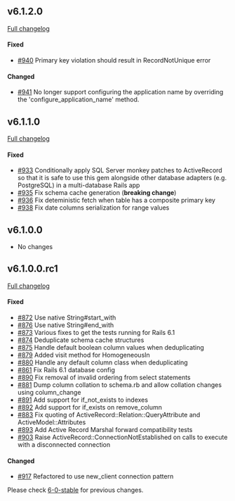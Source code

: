 ## v6.1.2.0

[Full changelog](https://github.com/rails-sqlserver/activerecord-sqlserver-adapter/compare/v6.1.1.0...v6.1.2.0)

#### Fixed

- [#940](https://github.com/rails-sqlserver/activerecord-sqlserver-adapter/pull/940) Primary key violation should result in RecordNotUnique error

#### Changed

- [#941](https://github.com/rails-sqlserver/activerecord-sqlserver-adapter/pull/941) No longer support configuring the application name by overriding the 'configure_application_name' method.

## v6.1.1.0

[Full changelog](https://github.com/rails-sqlserver/activerecord-sqlserver-adapter/compare/v6.1.0.0...v6.1.1.0)

#### Fixed

- [#933](https://github.com/rails-sqlserver/activerecord-sqlserver-adapter/pull/933) Conditionally apply SQL Server monkey patches to ActiveRecord so that it is safe to use this gem alongside other database adapters (e.g. PostgreSQL) in a multi-database Rails app
- [#935](https://github.com/rails-sqlserver/activerecord-sqlserver-adapter/pull/935) Fix schema cache generation
  (**breaking change**)
- [#936](https://github.com/rails-sqlserver/activerecord-sqlserver-adapter/pull/936) Fix deteministic fetch when table has a composite primary key
- [#938](https://github.com/rails-sqlserver/activerecord-sqlserver-adapter/pull/938) Fix date columns serialization for range values

## v6.1.0.0

- No changes

## v6.1.0.0.rc1

[Full changelog](https://github.com/rails-sqlserver/activerecord-sqlserver-adapter/compare/6-0-stable...v6.1.0.0.rc1)

#### Fixed

- [#872](https://github.com/rails-sqlserver/activerecord-sqlserver-adapter/pull/872) Use native String#start_with
- [#876](https://github.com/rails-sqlserver/activerecord-sqlserver-adapter/pull/876) Use native String#end_with
- [#873](https://github.com/rails-sqlserver/activerecord-sqlserver-adapter/pull/873) Various fixes to get the tests running for Rails 6.1
- [#874](https://github.com/rails-sqlserver/activerecord-sqlserver-adapter/pull/874) Deduplicate schema cache structures
- [#875](https://github.com/rails-sqlserver/activerecord-sqlserver-adapter/pull/875) Handle default boolean column values when deduplicating
- [#879](https://github.com/rails-sqlserver/activerecord-sqlserver-adapter/pull/879) Added visit method for HomogeneousIn
- [#880](https://github.com/rails-sqlserver/activerecord-sqlserver-adapter/pull/880) Handle any default column class when deduplicating
- [#861](https://github.com/rails-sqlserver/activerecord-sqlserver-adapter/pull/861) Fix Rails 6.1 database config
- [#890](https://github.com/rails-sqlserver/activerecord-sqlserver-adapter/pull/890) Fix removal of invalid ordering from select statements
- [#881](https://github.com/rails-sqlserver/activerecord-sqlserver-adapter/pull/881) Dump column collation to schema.rb and allow collation changes using column_change
- [#891](https://github.com/rails-sqlserver/activerecord-sqlserver-adapter/pull/891) Add support for if_not_exists to indexes
- [#892](https://github.com/rails-sqlserver/activerecord-sqlserver-adapter/pull/892) Add support for if_exists on remove_column
- [#883](https://github.com/rails-sqlserver/activerecord-sqlserver-adapter/pull/885) Fix quoting of ActiveRecord::Relation::QueryAttribute and ActiveModel::Attributes
- [#893](https://github.com/rails-sqlserver/activerecord-sqlserver-adapter/pull/893) Add Active Record Marshal forward compatibility tests
- [#903](https://github.com/rails-sqlserver/activerecord-sqlserver-adapter/pull/903) Raise ActiveRecord::ConnectionNotEstablished on calls to execute with a disconnected connection

#### Changed

- [#917](https://github.com/rails-sqlserver/activerecord-sqlserver-adapter/pull/917) Refactored to use new_client connection pattern

Please check [6-0-stable](https://github.com/rails-sqlserver/activerecord-sqlserver-adapter/blob/6-0-stable/CHANGELOG.md) for previous changes.
